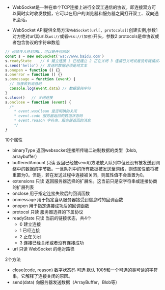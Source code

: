 - WebSocket是一种在单个TCP连接上进行全双工通信的协议，即连接双方可以同时实时收发数据，它可以在用户的浏览器和服务器之间打开双工、双向通讯会话。

- WebSocket API提供全局方法`WebSocket(url[, protocols])`创建实例,参数1 对方绝对url其url以`ws://`或者`wss://(加密)`开头，参数2 protocols是单协议或者包含协议的字符串数组

```js
// 必须传入绝对URL，可以是任何网站
const s = new WebSocket('ws://www.baidu.com') 
s.readyState    // 0 建立连接 1 已经建立 2 正在关闭 3 连接已关闭或者没有链接成功
s.send('hello') // 发送的数据必须是纯文本
s.onopen = function () {}
s.onerror = function () {}
s.onmessage = function (event) {
  // 当接收到消息时
  console.log(event.data) // 数据是纯字符
}
s.close()   // 关闭连接
s.onclose = function (event) {
  /*
    * event.wasClean 是否明确的关闭 
    * event.code 服务器返回的数值状态码
    * event.reason 字符串，服务器返回的消息
    */
}
```

10个属性 

- binaryType 返回websocket连接所传输二进制数据的类型（blob, arraybuffer）
- bufferedAmount 只读 返回已经被send()方法放入队列中但还没有被发送到网络中的数据的字节数。一旦队列中的所有数据被发送至网络，则该属性值将被重置为0。但是，若在发送过程中连接被关闭，则属性值不会重置为0。
- extensions 只读 返回服务器选择的扩展名。这当前只是空字符串或连接协商的扩展列表
- onclose 用于指定连接失败后的回调函数
- onmessage 用于指定当从服务器接受到信息时的回调函数
- onopen 用于指定连接成功后的回调函数
- protocol 只读 服务器选择的下属协议
- readyState 只读 当前的链接状态，共4个 
  - 0 建立连接
  - 1 已经连接
  - 2 正在关闭
  - 3 连接已经关闭或者没有连接成功
- url 只读 WebSocket 的绝对路径

2个方法

- close(code, reason) 数字状态码 可选 默认 1005和一个可选的类可读的字符串，它解释了连接关闭的原因。
- send(data) 向服务器发送数据（ArrayBuffer，Blob等）